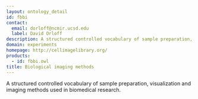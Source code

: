 ```yaml
---
layout: ontology_detail
id: fbbi
contact: 
  email: dorloff@ncmir.ucsd.edu
  label: David Orloff
description: A structured controlled vocabulary of sample preparation, visualization and imaging methods used in biomedical research.
domain: experiments
homepage: http://cellimagelibrary.org/
products: 
  - id: fbbi.owl
title: Biological imaging methods
---
```


A structured controlled vocabulary of sample preparation, visualization and imaging methods used in biomedical research.
